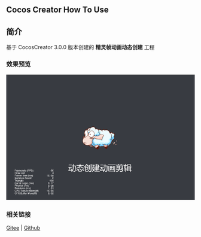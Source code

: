## Cocos Creator How To Use

## 简介

基于 CocosCreator 3.0.0 版本创建的 **精灵帧动画动态创建** 工程

### 效果预览
![image](../../gif/202203/2022030213.gif)

### 相关链接
[Gitee](https://gitee.com/mirrors_cocos-creator/example-cases/blob/v2.4.3/assets/cases/03_gameplay/03_animation)  | [Github](https://github.com/cocos-creator/example-cases/blob/v2.4.3/assets/cases/03_gameplay/03_animation)